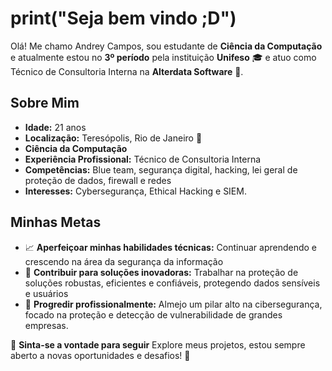 # print("Seja bem vindo ;D")

Olá! Me chamo Andrey Campos, sou estudante de **Ciência da Computação** e atualmente estou no **3º período** pela instituição **Unifeso** 🎓 e atuo como Técnico de Consultoria Interna na **Alterdata Software** 💼.

## Sobre Mim
- **Idade:** 21 anos
- **Localização:** Teresópolis, Rio de Janeiro 🌴
- **Ciência da Computação** 
- **Experiência Profissional:** Técnico de Consultoria Interna
- **Competências:** Blue team, segurança digital, hacking, lei geral de proteção de dados, firewall e redes
- **Interesses:** Cybersegurança, Ethical Hacking e SIEM.

## Minhas Metas
- 📈 **Aperfeiçoar minhas habilidades técnicas:** Continuar aprendendo e crescendo na área da segurança da informação
- 🌟 **Contribuir para soluções inovadoras:** Trabalhar na proteção de soluções robustas, eficientes e confiáveis, protegendo dados sensíveis e usuários
- 🚀 **Progredir profissionalmente:** Almejo um pilar alto na cibersegurança, focado na proteção e detecção de vulnerabilidade de grandes empresas.

🔗 **Sinta-se a vontade para seguir** Explore meus projetos, estou sempre aberto a novas oportunidades e desafios! 🌟
